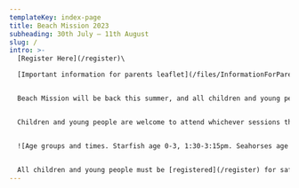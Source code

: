 ```yaml
---
templateKey: index-page
title: Beach Mission 2023
subheading: 30th July – 11th August
slug: /
intro: >-
  [Register Here](/register)\

  [Important information for parents leaflet](/files/InformationForParents2023.pdf)  


  Beach Mission will be back this summer, and all children and young people will be welcome to join in. There will be activities every weekday for 0-17 year olds in six different age groups. Everyone is welcome, and activities are free (apart from a contribution for the outing). Activities include games, crafts, competitions, an outing, and interactive Bible based activities appropriate for each age group.


  Children and young people are welcome to attend whichever sessions they wish. Check out our age groups and session times here:


  ![Age groups and times. Starfish age 0-3, 1:30-3:15pm. Seahorses age 4-5s, 1:30-3:15pm. Turtles age 6-7s, 10-11:45am and 1:30-3:15pm. Narwhals age 8-10s, 10-11:45am, 1:30-3:15pm, and 7:30-8:45pm. Sharks age 11-12s, 10-11:45am, 1:30-3:15pm, and 7:30-8:45pm. Deckers age 13-17s, 10-11:45am, 1:30-3:15pm, and 7:30-9:45pm. The Lighthouse for adults and children not at other groups. 10:45-11:45am.](/files/age-groups-session-times-2023.jpg "Age group times")


  All children and young people must be [registered](/register) for safeguarding reasons and to give us contact details and other important information. If you have any questions, please use the contact form.
---
```

